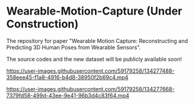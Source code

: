 # Wearable-Motion-Capture (Under Construction)

The repository for paper "Wearable Motion Capture: Reconstructing and Predicting 3D Human Poses from Wearable Sensors".

The source codes and the new dataset will be publicly available soon!

https://user-images.githubusercontent.com/59179258/134277488-358eee45-f1a8-4916-b4d8-38950f2b69c4.mp4

https://user-images.githubusercontent.com/59179258/134277668-7379fd58-499d-43ee-9e41-96b3d4c83f64.mp4
